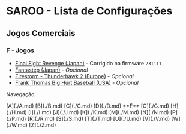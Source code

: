 # SAROO - Lista de Configurações

## Jogos Comerciais

### F - Jogos

- [Final Fight Revenge (Japan)](../../../Regions/Retails/Japan/T-1248G/README.md) - Corrigido na firmware `231111`
- [Fantastep (Japan)](../../../Regions/Retails/Japan/T-5710G/README.md) - _Opcional_
- [Firestorm - Thunderhawk 2 (Europe)](../../../Regions/Retails/Europe/T-11501H00/README.md) - _Opcional_
- [Frank Thomas Big Hurt Baseball (USA)](../../../Regions/Retails/USA/T-8138H/README.md) - _Opcional_

Navegação:

<!-- [# (0-9)](./09.md) --> [A](./A.md) [B](./B.md) [C](./C.md) [D](./D.md) <!-- [E](./E.md) --> **F** [G](./G.md) [H](./H.md) [I](./I.md) [J](./J.md) [K](./K.md) <!-- [L](./L.md) --> [M](./M.md) [N](./N.md) <!-- [O](./O.md) --> [P](./P.md) <!-- [Q](./Q.md) --> [R](./R.md) [S](./S.md) [T](./T.md) [U](./U.md) [V](./V.md) [W](./W.md) <!-- [X](./X.md) --> <!-- [Y](./Y.md) --> [Z](./Z.md)
